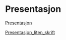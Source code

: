 # Presentasjon

[Presentasjon](https://danielfabiog.github.io/Presentasjon/Presentasjon.html)

[Presentasjon_liten_skrift](https://danielfabiog.github.io/Presentasjon/Presentasjon_liten_skrift.html)
